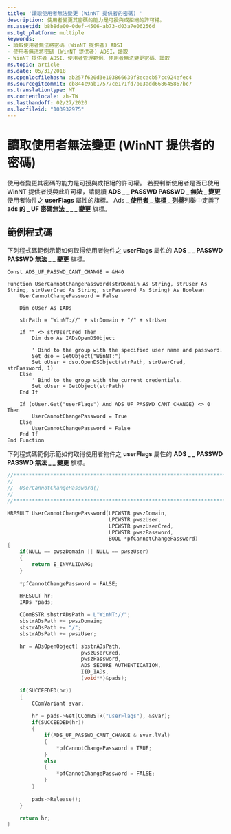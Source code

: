 ```yaml
---
title: '讀取使用者無法變更 (WinNT 提供者的密碼) '
description: 使用者變更其密碼的能力是可授與或拒絕的許可權。
ms.assetid: b8b8de00-0def-4506-ab73-d03a7e06256d
ms.tgt_platform: multiple
keywords:
- 讀取使用者無法將密碼 (WinNT 提供者) ADSI
- 使用者無法將密碼 (WinNT 提供者) ADSI，讀取
- WinNT 提供者 ADSI、使用者管理範例、使用者無法變更密碼、讀取
ms.topic: article
ms.date: 05/31/2018
ms.openlocfilehash: ab257f620d3e103866639f8ecacb57cc924efec4
ms.sourcegitcommit: cb844c9ab17577ce171fd7b03add668645867bc7
ms.translationtype: MT
ms.contentlocale: zh-TW
ms.lasthandoff: 02/27/2020
ms.locfileid: "103932975"
---
```

# <a name="reading-user-cannot-change-password-winnt-provider"></a>讀取使用者無法變更 (WinNT 提供者的密碼) 

使用者變更其密碼的能力是可授與或拒絕的許可權。 若要判斷使用者是否已使用 WinNT 提供者授與此許可權，請閱讀 **ADS \_ \_ PASSWD PASSWD \_ 無法 \_ 變更** 使用者物件之 **userFlags** 屬性的旗標。 Ads [**\_ 使用者 \_ 旗標 \_ 列舉**](/windows/win32/api/iads/ne-iads-ads_user_flag_enum)列舉中定義了 **ads 的 \_ UF 密碼無法 \_ \_ \_ 變更** 旗標。

## <a name="example-code"></a>範例程式碼

下列程式碼範例示範如何取得使用者物件之 **userFlags** 屬性的 **ADS \_ \_ PASSWD PASSWD 無法 \_ \_ 變更** 旗標。


```VB
Const ADS_UF_PASSWD_CANT_CHANGE = &H40

Function UserCannotChangePassword(strDomain As String, strUser As String, strUserCred As String, strPassword As String) As Boolean
    UserCannotChangePassword = False
    
    Dim oUser As IADs
    
    strPath = "WinNT://" + strDomain + "/" + strUser
    
    If "" <> strUserCred Then
        Dim dso As IADsOpenDSObject
        
        ' Bind to the group with the specified user name and password.
        Set dso = GetObject("WinNT:")
        Set oUser = dso.OpenDSObject(strPath, strUserCred, strPassword, 1)
    Else
        ' Bind to the group with the current credentials.
        Set oUser = GetObject(strPath)
    End If
    
    If (oUser.Get("userFlags") And ADS_UF_PASSWD_CANT_CHANGE) <> 0 Then
        UserCannotChangePassword = True
    Else
        UserCannotChangePassword = False
    End If
End Function
```



下列程式碼範例示範如何取得使用者物件之 **userFlags** 屬性的 **ADS \_ \_ PASSWD PASSWD 無法 \_ \_ 變更** 旗標。


```C++
//***************************************************************************
//
//  UserCannotChangePassword()
//
//***************************************************************************

HRESULT UserCannotChangePassword(LPCWSTR pwszDomain, 
                                 LPCWSTR pwszUser, 
                                 LPCWSTR pwszUserCred, 
                                 LPCWSTR pwszPassword, 
                                 BOOL *pfCannotChangePassword)
{
    if(NULL == pwszDomain || NULL == pwszUser)
    {
        return E_INVALIDARG;
    }
    
    *pfCannotChangePassword = FALSE;

    HRESULT hr;
    IADs *pads;

    CComBSTR sbstrADsPath = L"WinNT://";
    sbstrADsPath += pwszDomain;
    sbstrADsPath += "/";
    sbstrADsPath += pwszUser;

    hr = ADsOpenObject( sbstrADsPath,
                        pwszUserCred,
                        pwszPassword,
                        ADS_SECURE_AUTHENTICATION,
                        IID_IADs, 
                        (void**)&pads);

    if(SUCCEEDED(hr))
    {
        CComVariant svar;
        
        hr = pads->Get(CComBSTR("userFlags"), &svar);
        if(SUCCEEDED(hr))
        {
            if(ADS_UF_PASSWD_CANT_CHANGE & svar.lVal)
            {
                *pfCannotChangePassword = TRUE;
            }
            else
            {
                *pfCannotChangePassword = FALSE;
            }
        }
        
        pads->Release();
    }

    return hr;
}
```



 

 




